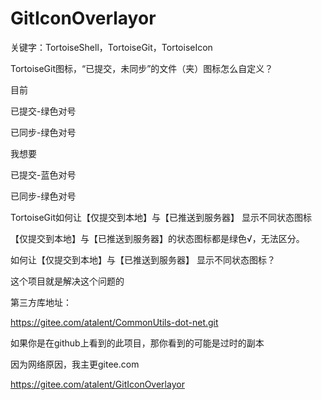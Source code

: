 # GitIconOverlayor

关键字：TortoiseShell，TortoiseGit，TortoiseIcon



TortoiseGit图标，“已提交，未同步”的文件（夹）图标怎么自定义？



目前

已提交-绿色对号

已同步-绿色对号



我想要

已提交-蓝色对号

已同步-绿色对号



TortoiseGit如何让【仅提交到本地】与【已推送到服务器】 显示不同状态图标



【仅提交到本地】与【已推送到服务器】的状态图标都是绿色√，无法区分。

如何让【仅提交到本地】与【已推送到服务器】 显示不同状态图标？



这个项目就是解决这个问题的

第三方库地址：

https://gitee.com/atalent/CommonUtils-dot-net.git



如果你是在github上看到的此项目，那你看到的可能是过时的副本

因为网络原因，我主更gitee.com

https://gitee.com/atalent/GitIconOverlayor